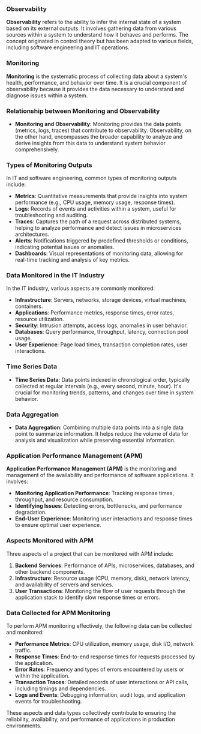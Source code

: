 ### Observability

**Observability** refers to the ability to infer the internal state of a system based on its external outputs. It involves gathering data from various sources within a system to understand how it behaves and performs. The concept originated in control theory but has been adapted to various fields, including software engineering and IT operations.

### Monitoring

**Monitoring** is the systematic process of collecting data about a system's health, performance, and behavior over time. It is a crucial component of observability because it provides the data necessary to understand and diagnose issues within a system.

### Relationship between Monitoring and Observability

- **Monitoring and Observability**: Monitoring provides the data points (metrics, logs, traces) that contribute to observability. Observability, on the other hand, encompasses the broader capability to analyze and derive insights from this data to understand system behavior comprehensively.

### Types of Monitoring Outputs

In IT and software engineering, common types of monitoring outputs include:

- **Metrics**: Quantitative measurements that provide insights into system performance (e.g., CPU usage, memory usage, response times).
- **Logs**: Records of events and activities within a system, useful for troubleshooting and auditing.
- **Traces**: Captures the path of a request across distributed systems, helping to analyze performance and detect issues in microservices architectures.
- **Alerts**: Notifications triggered by predefined thresholds or conditions, indicating potential issues or anomalies.
- **Dashboards**: Visual representations of monitoring data, allowing for real-time tracking and analysis of key metrics.

### Data Monitored in the IT Industry

In the IT industry, various aspects are commonly monitored:

- **Infrastructure**: Servers, networks, storage devices, virtual machines, containers.
- **Applications**: Performance metrics, response times, error rates, resource utilization.
- **Security**: Intrusion attempts, access logs, anomalies in user behavior.
- **Databases**: Query performance, throughput, latency, connection pool usage.
- **User Experience**: Page load times, transaction completion rates, user interactions.

### Time Series Data

- **Time Series Data**: Data points indexed in chronological order, typically collected at regular intervals (e.g., every second, minute, hour). It's crucial for monitoring trends, patterns, and changes over time in system behavior.

### Data Aggregation

- **Data Aggregation**: Combining multiple data points into a single data point to summarize information. It helps reduce the volume of data for analysis and visualization while preserving essential information.

### Application Performance Management (APM)

**Application Performance Management (APM)** is the monitoring and management of the availability and performance of software applications. It involves:

- **Monitoring Application Performance**: Tracking response times, throughput, and resource consumption.
- **Identifying Issues**: Detecting errors, bottlenecks, and performance degradation.
- **End-User Experience**: Monitoring user interactions and response times to ensure optimal user experience.

### Aspects Monitored with APM

Three aspects of a project that can be monitored with APM include:

1. **Backend Services**: Performance of APIs, microservices, databases, and other backend components.
2. **Infrastructure**: Resource usage (CPU, memory, disk), network latency, and availability of servers and services.
3. **User Transactions**: Monitoring the flow of user requests through the application stack to identify slow response times or errors.

### Data Collected for APM Monitoring

To perform APM monitoring effectively, the following data can be collected and monitored:

- **Performance Metrics**: CPU utilization, memory usage, disk I/O, network traffic.
- **Response Times**: End-to-end response times for requests processed by the application.
- **Error Rates**: Frequency and types of errors encountered by users or within the application.
- **Transaction Traces**: Detailed records of user interactions or API calls, including timings and dependencies.
- **Logs and Events**: Debugging information, audit logs, and application events for troubleshooting.

These aspects and data types collectively contribute to ensuring the reliability, availability, and performance of applications in production environments.
